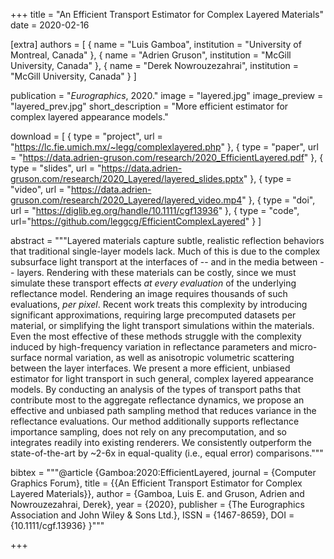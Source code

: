 +++
title = "An Efficient Transport Estimator for Complex Layered Materials"
date = 2020-02-16

[extra]
authors = [
    { name = "Luis Gamboa", institution = "University of Montreal, Canada" },
    { name = "Adrien Gruson", institution = "McGill University, Canada" }, 
    { name = "Derek Nowrouzezahrai", institution = "McGill University, Canada" }
]

publication = "*Eurographics*, 2020."
image = "layered.jpg"
image_preview = "layered_prev.jpg"
short_description = "More efficient estimator for complex layered appearance models."

download = [
    { type = "project", url = "https://lc.fie.umich.mx/~legg/complexlayered.php" },
    { type = "paper", url = "https://data.adrien-gruson.com/research/2020_EfficientLayered.pdf" },
    { type = "slides", url = "https://data.adrien-gruson.com/research/2020_Layered/layered_slides.pptx" },
    { type = "video", url = "https://data.adrien-gruson.com/research/2020_Layered/layered_video.mp4" },
    { type = "doi", url = "https://diglib.eg.org/handle/10.1111/cgf13936" },
    { type = "code", url="https://github.com/leggcg/EfficientComplexLayered" }
]

abstract = """Layered materials capture subtle, realistic reflection behaviors that traditional single-layer models lack. Much of this is due to the complex subsurface light transport at the interfaces of -- and in the media between -- layers. Rendering with these materials can be costly, since we must simulate these transport effects _at every evaluation_ of the underlying reflectance model. Rendering an image requires thousands of such evaluations, _per pixel_. Recent work treats this complexity by introducing significant approximations, requiring large precomputed datasets per material, or simplifying the light transport simulations within the materials. Even the most effective of these methods struggle with the complexity induced by high-frequency variation in reflectance parameters and micro-surface normal variation, as well as anisotropic volumetric scattering between the layer interfaces. We present a more efficient, unbiased estimator for light transport in such general, complex layered appearance models. By conducting an analysis of the types of transport paths that contribute most to the aggregate reflectance dynamics, we propose an effective and unbiased path sampling method that reduces variance in the reflectance evaluations. Our method additionally supports reflectance importance sampling, does not rely on any precomputation, and so integrates readily into existing renderers. We consistently outperform the state-of-the-art by ~2-6x in equal-quality (i.e., equal error) comparisons."""

bibtex = """@article {Gamboa:2020:EfficientLayered,
    journal = {Computer Graphics Forum},
    title = {{An Efficient Transport Estimator for Complex Layered Materials}},
    author = {Gamboa, Luis E. and Gruson, Adrien and Nowrouzezahrai, Derek},
    year = {2020},
    publisher = {The Eurographics Association and John Wiley & Sons Ltd.},
    ISSN = {1467-8659},
    DOI = {10.1111/cgf.13936}
}"""

+++

